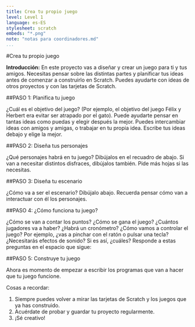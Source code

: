 ```yaml
---
title: Crea tu propio juego
level: Level 1
language: es-ES
stylesheet: scratch
embeds: "*.png"
note: "notas para coordinadores.md"
...
```


#Crea tu propio juego

__Introducción:__
En este proyecto vas a diseñar y crear un juego para ti y tus amigos. Necesitas pensar sobre las distintas partes y planificar tus ideas antes de comenzar a construirlo en Scratch. Puedes ayudarte con ideas de otros proyectos y con las tarjetas de Scratch.

##PASO 1: Planifica tu juego

¿Cuál es el objetivo del juego? (Por ejemplo, el objetivo del juego Félix y Herbert era evitar ser atrapado por el gato). Puede ayudarte pensar en tantas ideas como puedas y elegir después la mejor. Puedes intercambiar ideas con amigos y amigas, o trabajar en tu propia idea. Escribe tus ideas debajo y elige la mejor.

##PASO 2: Diseña tus personajes

¿Qué personajes habrá en tu juego? Dibújalos en el recuadro de abajo. Si van a necesitar distintos disfraces, dibújalos también. Pide más hojas si las necesitas.

##PASO 3: Diseña tu escenario

¿Cómo va a ser el escenario? Dibújalo abajo. Recuerda pensar cómo van a interactuar con él los personajes.

##PASO 4: ¿Cómo funciona tu juego?

¿Cómo se van a contar los puntos? ¿Cómo se gana el juego? ¿Cuántos jugadores va a haber? ¿Habrá un cronómetro? ¿Cómo vamos a controlar el juego? Por ejemplo, ¿vas a pinchar con el ratón o pulsar una tecla? ¿Necesitarás efectos de sonido? Si es así, ¿cuáles? Responde a estas preguntas en el espacio que sigue:

##PASO 5: Construye tu juego

Ahora es momento de empezar a escribir los programas que van a hacer que tu juego funcione.

Cosas a recordar:

1. Siempre puedes volver a mirar las tarjetas de Scratch y los juegos que ya has construido.
2. Acuérdate de probar y guardar tu proyecto regularmente.
3. ¡Sé creativo!